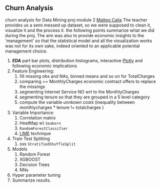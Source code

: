  Churn Analysis
---
churn analysis for Data Mining proj module 2 [Matteo Calia](https://www.linkedin.com/in/matteo-calia-625954b0/?originalSubdomain=it)
The teacher provides us a semi messed up dataset, so we were supposed to clean it, visualize it and the process it. 
the following points summarize what we did during the proj. The aim was also to provide economic insights to the 'management' so that
the statistical model and all the visualization works was not for its own sake, indeed oriented to an applicable potential management choice.


1. **EDA** part bar plots, distribution histograms, interactive [Plotly](https://plot.ly/) and following economic implications 
1. Feature Engineering: 
    1. fill missing obs and NAs, binned means and so on for TotalCharges
    1. comparing == MonthlyCharges economic contract offers to replace the missings
    1. segmenting Internet Service NO wrt to the MonthlyCharges
    1. segmenting tenure so that they are grouped in a 5 level category
    1. compute the variable _unnkown costs_ (inequality between monthlycharges * tenure != totalcharges )
1. Variable Importance:
    1. Correlation matrix 
    1. HeatMap w\ `Seaborn`
    1. `RandomForestClassifier` 
    1. [LIME](https://github.com/marcotcr/lime) technique
 1. Train Test Splitting 
    1. sss `StratifiedShuffleSplit` 
 1. Models
    1. Random Forest
    1. XGBOOST
    1. Decision Trees
    1. NNs
1. Hyper parameter tuning
1. Summarize results.